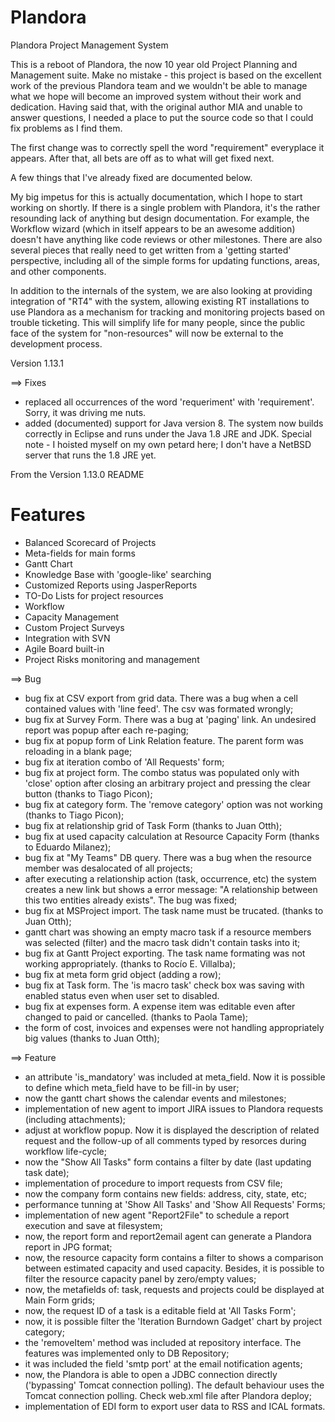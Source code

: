 # Plandora
Plandora Project Management System

This is a reboot of Plandora, the now 10 year old Project Planning and Management suite. Make no mistake - this project is based on the excellent work of the previous Plandora team and we wouldn't be able to manage what we hope will become an improved system without their work and dedication. Having said that, with the original author MIA and unable to answer questions, I needed a place to put the source code so that I could fix problems as I find them.

The first change was to correctly spell the word "requirement" everyplace it appears. After that, all bets are off as to what will get fixed next.

A few things that I've already fixed are documented below.

My big impetus for this is actually documentation, which I hope to start working on shortly. If there is a single problem with Plandora, it's the rather resounding lack of anything but design documentation. For example, the Workflow wizard (which in itself appears to be an awesome addition) doesn't have anything like code reviews or other milestones. There are also several pieces that really need to get written from a 'getting started' perspective, including all of the simple forms for updating functions, areas, and other components. 

In addition to the internals of the system, we are also looking at providing integration of "RT4" with the system, allowing existing RT installations to use Plandora as a mechanism for tracking and monitoring projects based on trouble ticketing. This will simplify life for many people, since the public face of the system for "non-resources" will now be external to the development process.

Version 1.13.1

==> Fixes
- replaced all occurrences of the word 'requeriment' with 'requirement'. Sorry, it was driving me nuts.
- added (documented) support for Java version 8. The system now builds correctly in Eclipse and runs under the Java 1.8 JRE and JDK. Special note - I hoisted myself on my own petard here; I don't have a NetBSD server that runs the 1.8 JRE yet.


From the Version 1.13.0 README

# Features

- Balanced Scorecard of Projects
- Meta-fields for main forms
- Gantt Chart
- Knowledge Base with 'google-like' searching
- Customized Reports using JasperReports
- TO-Do Lists for project resources
- Workflow
- Capacity Management
- Custom Project Surveys
- Integration with SVN
- Agile Board built-in
- Project Risks monitoring and management


==> Bug
- bug fix at CSV export from grid data. There was a bug when a cell contained values with 'line feed'. The csv was formated wrongly;
- bug fix at Survey Form. There was a bug at 'paging' link. An undesired report was popup after each re-paging;
- bug fix at popup form of Link Relation feature. The parent form was reloading in a blank page;
- bug fix at iteration combo of 'All Requests' form;
- bug fix at project form. The combo status was populated only with 'close' option after closing an arbitrary project and pressing the clear button (thanks to Tiago Picon);
- bug fix at category form. The 'remove category' option was not working (thanks to Tiago Picon);
- bug fix at relationship grid of Task Form (thanks to Juan Otth);
- bug fix at used capacity calculation at Resource Capacity Form (thanks to Eduardo Milanez);
- bug fix at "My Teams" DB query. There was a bug when the resource member was desalocated of all projects;
- after executing a relationship action (task, occurrence, etc) the system creates a new link but shows a error message: "A relationship between this two entities already exists". The bug was fixed;
- bug fix at MSProject import. The task name must be trucated. (thanks to Juan Otth);
- gantt chart was showing an empty macro task if a resource members was selected (filter) and the macro task didn't contain tasks into it;
- bug fix at Gantt Project exporting. The task name formating was not working appropriately. (thanks to Rocío E. Villalba);
- bug fix at meta form grid object (adding a row);
- bug fix at Task form. The 'is macro task' check box was saving with enabled status even when user set to disabled. 
- bug fix at expenses form. A expense item was editable even after changed to paid or cancelled. (thanks to Paola Tame);
- the form of cost, invoices and expenses were not handling appropriately big values (thanks to Juan Otth);

==> Feature
- an attribute 'is_mandatory' was included at meta_field. Now it is possible to define which meta_field have to be fill-in by user;
- now the gantt chart shows the calendar events and milestones;
- implementation of new agent to import JIRA issues to Plandora requests (including attachments);
- adjust at workflow popup. Now it is displayed the description of related request and the follow-up of all comments typed by resorces during workflow life-cycle;
- now the "Show All Tasks" form contains a filter by date (last updating task date);
- implementation of procedure to import requests from CSV file;
- now the company form contains new fields: address, city, state, etc;
- performance tunning at 'Show All Tasks' and 'Show All Requests' Forms;
- implementation of new agent "Report2File" to schedule a report execution and save at filesystem;
- now, the report form and report2email agent can generate a Plandora report in JPG format;
- now, the resource capacity form contains a filter to shows a comparison between estimated capacity and used capacity. Besides, it is possible to filter the resource capacity panel by zero/empty values;
- now, the metafields of: task, requests and projects could be displayed at Main Form grids;
- now, the request ID of a task is a editable field at 'All Tasks Form';
- now, it is possible filter the 'Iteration Burndown Gadget' chart by project category;
- the 'removeItem' method was included at repository interface. The features was implemented only to DB Repository;
- it was included the field 'smtp port' at the email notification agents;
- now, the Plandora is able to open a JDBC connection directly ('bypassing' Tomcat connection polling). The default behaviour uses the Tomcat connection polling. Check web.xml file after Plandora deploy;
- implementation of EDI form to export user data to RSS and ICAL formats.
